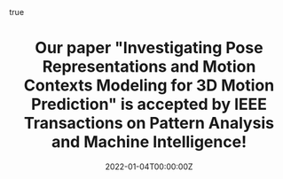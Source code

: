 ---
title: "Our paper \"Investigating Pose Representations and Motion Contexts Modeling for 3D Motion Prediction\" is accepted by IEEE Transactions on Pattern Analysis and Machine Intelligence!"

subtitle: ''
summary: ''
authors:
- Zhenguang Liu
- shuangwu
- Shuyuan Jin
- Qi Liu
- Shouling Ji
- Shijian Lu
- licheng

tags:
date: "2022-01-04T00:00:00Z"
lastmod: "2022-01-04T00:00:00Z"
featured: false
draft: false

# Projects (optional).
#   Associate this post with one or more of your projects.
#   Simply enter your project's folder or file name without extension.
#   E.g. `projects = ["internal-project"]` references `content/project/deep-learning/index.md`.
#   Otherwise, set `projects = []`.
projects: []

math: true
diagram: true
image:
  placement: 1
  caption: 'Image credit: [**John Moeses Bauan**](https://unsplash.com/photos/OGZtQF8iC0g)'
---
